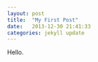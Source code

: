 ```yaml
---
layout: post
title:  "My First Post"
date:   2013-12-30 21:41:33
categories: jekyll update
---
```


Hello.